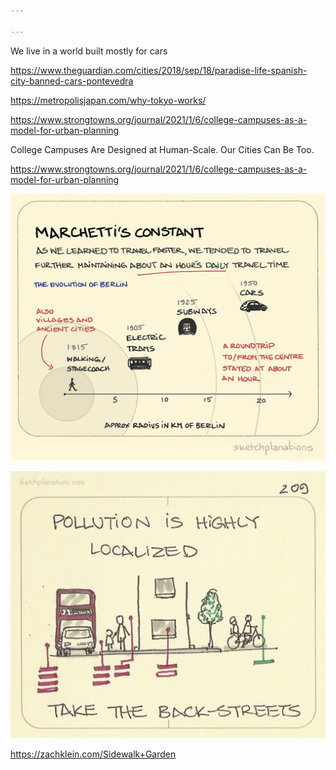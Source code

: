 ```yaml
---

---
```


We live in a world built mostly for cars

<https://www.theguardian.com/cities/2018/sep/18/paradise-life-spanish-city-banned-cars-pontevedra>

<https://metropolisjapan.com/why-tokyo-works/>

<https://www.strongtowns.org/journal/2021/1/6/college-campuses-as-a-model-for-urban-planning>

College Campuses Are Designed at Human-Scale. Our Cities Can Be Too.

<https://www.strongtowns.org/journal/2021/1/6/college-campuses-as-a-model-for-urban-planning>

![](/static/img/cities-in-an-hours-time.jpeg)

![](/static/img/pollution-localized.jpeg)


<https://zachklein.com/Sidewalk+Garden>